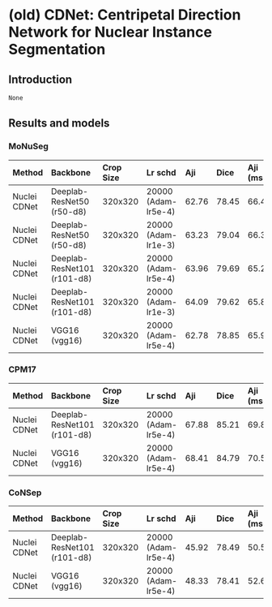 # (old) CDNet: Centripetal Direction Network for Nuclear Instance Segmentation

## Introduction

<!-- [ALGORITHM] -->

```latex
None
```

## Results and models

### MoNuSeg

| Method | Backbone | Crop Size | Lr schd | Aji | Dice | Aji (ms+flip) | Dice (ms+flip) |
| :-- | :-- | :-- | :-- | :-- | :-- | :-- | :-- |
| Nuclei CDNet | Deeplab-ResNet50 (r50-d8) | 320x320 | 20000 (Adam-lr5e-4) | 62.76 | 78.45 | 66.43 | 81.47 |
| Nuclei CDNet | Deeplab-ResNet50 (r50-d8) | 320x320 | 20000 (Adam-lr1e-3) | 63.23 | 79.04 | 66.39 | 81.49 |
| Nuclei CDNet | Deeplab-ResNet101 (r101-d8) | 320x320 | 20000 (Adam-lr5e-4) | 63.96 | 79.69 | 65.22 | 81.46 |
| Nuclei CDNet | Deeplab-ResNet101 (r101-d8) | 320x320 | 20000 (Adam-lr1e-3) | 64.09 | 79.62 | 65.87 | 81.22 |
| Nuclei CDNet | VGG16 (vgg16) | 320x320 | 20000 (Adam-lr5e-4) | 62.78 | 78.85 | 65.99 | 81.62 |

### CPM17

| Method | Backbone | Crop Size | Lr schd | Aji | Dice | Aji (ms+flip) | Dice (ms+flip) |
| :-- | :-- | :-- | :-- | :-- | :-- | :-- | :-- |
| Nuclei CDNet | Deeplab-ResNet101 (r101-d8) | 320x320 | 20000 (Adam-lr5e-4) | 67.88 | 85.21 | 69.86 | 86.63 |
| Nuclei CDNet | VGG16 (vgg16) | 320x320 | 20000 (Adam-lr5e-4) | 68.41 | 84.79 | 70.58 | 86.11 |

### CoNSep

| Method | Backbone | Crop Size | Lr schd | Aji | Dice | Aji (ms+flip) | Dice (ms+flip) |
| :-- | :-- | :-- | :-- | :-- | :-- | :-- | :-- |
| Nuclei CDNet | Deeplab-ResNet101 (r101-d8) | 320x320 | 20000 (Adam-lr5e-4) | 45.92 | 78.49 | 50.58 | 81.0 |
| Nuclei CDNet | VGG16 (vgg16) | 320x320 | 20000 (Adam-lr5e-4) | 48.33 | 78.41 | 52.61 | 81.05 |
